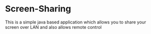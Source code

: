 # Screen-Sharing
This is a simple java based application which allows you to share your screen over LAN and also allows remote control
